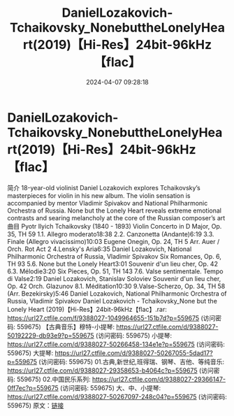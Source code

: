 ﻿---
title: DanielLozakovich-Tchaikovsky_NonebuttheLonelyHeart(2019)【Hi-Res】24bit-96kHz【flac】
date: 2024-04-07 09:28:18
categories: 古典音乐、新世纪、纯音雅乐
tags: 纯音雅乐
---
# DanielLozakovich-Tchaikovsky_NonebuttheLonelyHeart(2019)【Hi-Res】24bit-96kHz【flac】

简介
18-year-old violinist Daniel Lozakovich explores Tchaikovsky’s
masterpieces for violin in his new album. The violin sensation is
accompanied by mentor Vladimir Spivakov and National Philharmonic
Orchestra of Russia. None but the Lonely Heart reveals extreme
emotional contrasts and searing melancholy at the core of the
Russian composer’s art
曲目
Pyotr Ilyich Tchaikovsky (1840 - 1893)
Violin Concerto in D Major, Op. 35, TH 59
1.1. Allegro moderato18:38
2.2. Canzonetta (Andante)6:19
3.3. Finale (Allegro vivacissimo)10:03
Eugene Onegin, Op. 24, TH 5
Arr. Auer / Orch. Rot
Act 2
4.Lensky's Aria6:35
Daniel Lozakovich, National Philharmonic Orchestra of Russia,
Vladimir Spivakov
Six Romances, Op. 6, TH 93
5.6. None but the Lonely Heart3:01
Souvenir d'un lieu cher, Op. 42
6.3. Mélodie3:20
Six Pieces, Op. 51, TH 143
7.6. Valse sentimentale. Tempo di Valse2:19
Daniel Lozakovich, Stanislav Soloviev
Souvenir d'un lieu cher, Op. 42
Orch. Glazunov
8.1. Méditation10:30
9.Valse-Scherzo, Op. 34, TH 58 (Arr. Bezekirsky)5:46
Daniel Lozakovich, National Philharmonic Orchestra of Russia,
Vladimir Spivakov
Daniel Lozakovich - Tchaikovsky_None but the Lonely Heart
(2019)【Hi-Res】24bit-96kHz【flac】.rar: https://url27.ctfile.com/f/9388027-1049964655-151b7d?p=559675
(访问密码: 559675)
【古典音乐】穆特-小提琴: https://url27.ctfile.com/d/9388027-50192229-db93e9?p=559675
(访问密码: 559675)
小提琴: https://url27.ctfile.com/d/9388027-50266458-134e1e?p=559675
(访问密码: 559675)
大提琴: https://url27.ctfile.com/d/9388027-50267055-5dad17?p=559675
(访问密码: 559675)
01.古典,新世纪,班得瑞、钢琴、吉他、等纯音乐: https://url27.ctfile.com/d/9388027-29358653-b4064c?p=559675
(访问密码: 559675)
02.中国民乐系列: https://url27.ctfile.com/d/9388027-29366147-0ff7ec?p=559675
(访问密码: 559675)
大、中、小提琴: https://url27.ctfile.com/d/9388027-50267097-248c04?p=559675
(访问密码: 559675)
原文：[链接](https://blog.sina.com.cn/s/blog_1647c7e760103151f.html)